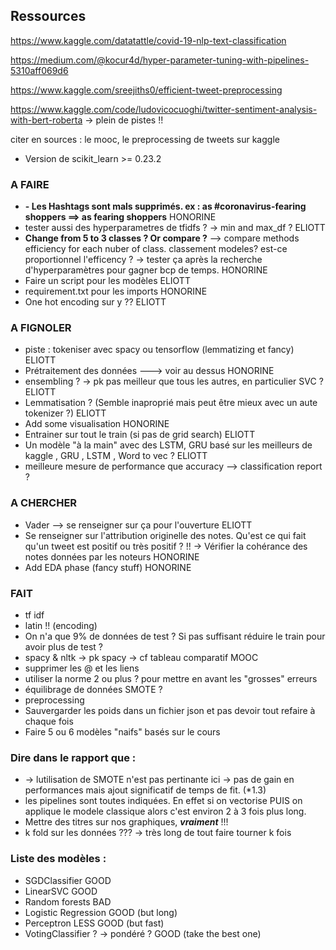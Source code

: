
## Ressources

https://www.kaggle.com/datatattle/covid-19-nlp-text-classification

https://medium.com/@kocur4d/hyper-parameter-tuning-with-pipelines-5310aff069d6

https://www.kaggle.com/sreejiths0/efficient-tweet-preprocessing

https://www.kaggle.com/code/ludovicocuoghi/twitter-sentiment-analysis-with-bert-roberta -> plein de pistes !! 


citer en sources : le mooc, le preprocessing de tweets sur kaggle

- Version de scikit_learn >= 0.23.2




### A FAIRE

- **- Les Hashtags sont mals supprimés. ex : as #coronavirus-fearing shoppers ==> as fearing shoppers** HONORINE
- tester aussi des hyperparametres de tfidfs ?  -> min and max_df ? ELIOTT
- **Change from 5 to 3 classes ? Or compare ?**  --> compare methods efficiency for each nuber of class. classement modeles?  est-ce proportionnel l'efficency ? -> tester ça après la recherche d'hyperparamètres pour gagner bcp de temps. HONORINE
- Faire un script pour les modèles ELIOTT
- requirement.txt pour les imports HONORINE
- One hot encoding sur y ?? ELIOTT





### A FIGNOLER

- piste : tokeniser avec spacy ou tensorflow (lemmatizing et fancy) ELIOTT
- Prétraitement des données ---> voir au dessus HONORINE
- ensembling ? -> pk pas meilleur que tous les autres, en particulier SVC ? ELIOTT
- Lemmatisation ? (Semble inaproprié mais peut être mieux avec un aute tokenizer ?) ELIOTT
- Add some visualisation HONORINE
- Entrainer sur tout le train (si pas de grid search) ELIOTT
- Un modèle "à la main" avec des LSTM, GRU basé sur les meilleurs de kaggle ,  GRU , LSTM ,  Word to vec ? ELIOTT
- meilleure mesure de performance que accuracy --> classification report ?





### A CHERCHER 

- Vader --> se renseigner sur ça pour l'ouverture ELIOTT
- Se renseigner sur l'attribution originelle des notes. Qu'est ce qui fait qu'un tweet est positif ou très positif ? !! -> Vérifier la cohérance des notes données par les noteurs HONORINE
- Add EDA phase (fancy stuff) HONORINE




### FAIT

- tf idf 
- latin !! (encoding)
- On n'a que 9% de données de test ? Si pas suffisant réduire le train pour avoir plus de test ? 
- spacy & nltk -> pk spacy -> cf tableau comparatif MOOC
- supprimer les @ et les liens
- utiliser la norme 2 ou plus ? pour mettre en avant les "grosses" erreurs
- équilibrage de données SMOTE ?
- preprocessing 
- Sauvergarder les poids dans un fichier json et pas devoir tout refaire à chaque fois
- Faire 5 ou 6 modèles "naifs" basés sur le cours 





### Dire dans le rapport que : 
- -> lutilisation de SMOTE n'est pas pertinante ici -> pas de gain en performances mais ajout significatif de temps de fit. (*1.3)
- les pipelines sont toutes indiquées. En effet si on vectorise PUIS on applique le modele classique alors c'est environ 2 à 3 fois plus long.  
- Mettre des titres sur nos graphiques, ***vraiment*** !!!
- k fold sur les données ??? -> très long de tout faire tourner k fois 




### Liste des modèles : 

- SGDClassifier   GOOD
- LinearSVC   GOOD
- Random forests   BAD
- Logistic Regression  GOOD (but long)
- Perceptron LESS GOOD  (but fast)
- VotingClassifier ? -> pondéré ?  GOOD (take the best one)




